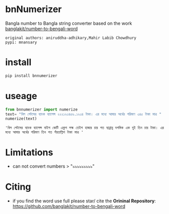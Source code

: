 # bnNumerizer
Bangla number to Bangla string converter based on the work [banglakit/number-to-bengali-word](https://github.com/banglakit/number-to-bengali-word)

```
original authors: aniruddha-adhikary,Mahir Labib Chowdhury
pypi: mnansary
```

# install
```python
pip install bnnumerizer
```
# useage
```python
from bnnumerizer import numerize
text= "বিল গেটসের ব্যাংক ব্যালেন্স ২২২১২৩৪৫৬.১২৩৪ টাকা। এর মধ্যে আমার অর্থের পরিমাণ ৩৪৫ টাকা মাত্র "
numerize(text)
```
```
'বিল গেটসের ব্যাংক ব্যালেন্স বাইশ কোটি একুশ লক্ষ তেইশ হাজার চার শত ছাপ্পান্ন দশমিক এক দুই তিন চার টাকা। এর মধ্যে আমার অর্থের পরিমাণ তিন শত পঁয়তাল্লিশ টাকা মাত্র '
```
# Limitations
* can not convert numbers > "৯৯৯৯৯৯৯৯৯" 

# Citing
* if you find the word use full please star/ cite the **Orininal Repository**: https://github.com/banglakit/number-to-bengali-word
